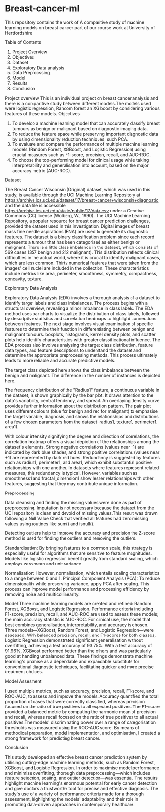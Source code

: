 # Breast-cancer-ml
This repository contains the work of A comparitive study of machine learning models on breast cancer part of our course work at University of Hertfordshire

Table of Contents
1.	Project Overview
2.	Objectives
3.	Dataset
4.	Exploratory Data analysis
5.	Data Preprocssing
6.	Model
7.	Results
8.	Conclusion

Project overview
This is an individual project on breast cancer analysis and there is a comparitive study between different models.The models used were logistic regression, Random forest an XG boost by considering various features of these models.
Objectives
1. To develop a machine learning model that can accurately classify breast tumours as benign or malignant based on diagnostic imaging data. 
2. To reduce the feature space while preserving important diagnostic data by using dimensionality reduction techniques, such PCA.
3. To evaluate and compare the performance of multiple machine learning models (Random Forest, XGBoost, and Logistic Regression) using crucial measures such as F1-score, precision, recall, and AUC-ROC. 
4. To choose the top-performing model for clinical usage while taking interpretability and generalisation into account, based on the major accuracy metric (AUC-ROC).
   
 Dataset
 
The Breast Cancer Wisconsin (Original) dataset, which was used in this study, is available through the UCI Machine Learning Repository at https://archive.ics.uci.edu/dataset/17/breast+cancer+wisconsin+diagnostic and the data file is accessible https://archive.ics.uci.edu/static/public/17/data.csv under a Creative Commons (CC) license (Wolberg, W., 1990).
The UCI Machine Learning Repository, a popular resource for breast cancer prediction challenges, provided the dataset used in this investigation. Digital images of breast mass fine needle aspirations (FNA) are used to generate its diagnostic features. The dataset is a binary classification problem since each record represents a tumour that has been categorised as either benign or malignant. There is a little class imbalance in the dataset, which consists of 569 cases (357 benign and 212 malignant). This distribution reflects clinical difficulties in the actual world, where it is crucial to identify malignant cases, which are less common. Thirty numerical features that were taken from the images' cell nuclei are included in the collection. These characteristics include metrics like area, perimeter, smoothness, symmetry, compactness, concavity, texture.

Exploratary Data Analysis

Exploratory Data Analysis (EDA) involves a thorough analysis of a dataset to identify target labels and class imbalances. The process begins with a structural overview, revealing a minor imbalance in class labels. The EDA method uses bar charts to visualize the distribution of class labels, followed by descriptive statistics and correlation heatmaps to highlight connections between features. The next stage involves visual examination of specific features to determine their function in differentiating between benign and malignant tumours. boxplots, histograms, kernel density plots, and scatter plots help identify characteristics with greater classificational influence. The EDA process also involves analysing the target class distribution, feature data types, and feature descriptions to understand the dataset and determine the appropriate preprocessing methods. This process ultimately leads to more reliable and accurate predictive models.

The target class depicted here shows the class imbalance between the benign and malignant. The difference in the number of instances is depicted here.

The frequency distribution of the "Radius1" feature, a continuous variable in the dataset, is shown graphically by the bar plot. It draws attention to the data's variability, central tendency, and spread. An overlaying density curve provides further information about the distribution pattern.
The pair plot uses different colours (blue for benign and red for malignant) to emphasise the target variable, diagnosis, and shows the relationships and distributions of a few chosen parameters from the dataset (radius1, texture1, perimeter1, area1).

With colour intensity signifying the degree and direction of correlations, the correlation heatmap offers a visual depiction of the relationships among the dataset's elements. Strong negative correlations (values near -1) are indicated by dark blue shades, and strong positive correlations (values near +1) are represented by dark red hues. Redundancy is suggested by features such as radius1, perimeter1, and area1, which exhibit substantial positive relationships with one another. In datasets where features represent related measures, this redundancy is typical. However, variables such as smoothness1 and fractal_dimension1 show lesser relationships with other features, suggesting that they may contribute unique information.

Preprocessing

Data cleansing and finding the missing values were done as part of preprocessing. Imputation is not necessary because the dataset from the UCI repository is clean and devoid of missing values.This result was drawn following a Null Value Check that verified all features had zero missing values using routines like sum() and isnull().

Detecting outliers help to improve the accuracy and precision the Z-score method is used for finding the outliers and removing the outliers.

Standardisation: By bringing features to a common scale, this strategy is especially useful for algorithms that are sensitive to feature magnitudes. Models like logistic regression benefit greatly from standard scaling, which employs zero mean and unit variance. 

Normalisation: However, normalisation, which entails scaling characteristics to a range between 0 and 1.
Principal Component Analysis (PCA): To reduce dimensionality while preserving variance, apply PCA after scaling. This process can improve model performance and processing efficiency by removing noise and multicollinearity.

Model
Three machine learning models are created and refined: Random Forest, XGBoost, and Logistic Regression. Performance criteria including F1-score, precision, recall, and AUC-ROC are used to assess these models; the main accuracy statistic is AUC-ROC. For clinical use, the model that best combines generalisation, interpretability, and accuracy is chosen.
Three models—XGBoost, Random Forest, and Logistic Regression—were assessed. With balanced precision, recall, and F1-scores for both classes, Logistic Regression demonstrated significant generalisation without overfitting, achieving a test accuracy of 93.75%. With a test accuracy of 91.96%, XGBoost performed better than the others and was particularly good at handling unbalanced data. These findings demonstrate machine learning's promise as a dependable and expandable substitute for conventional diagnostic techniques, facilitating quicker and more precise treatment choices.

Model Assesment

I used multiple metrics, such as accuracy, precision, recall, F1-score, and ROC-AUC, to assess and improve the models. Accuracy quantified the total proportion of cases that were correctly classified, whereas precision focused on the ratio of true positives to all expected positives. The F1-score provided a balanced metric by computing the harmonic mean of precision and recall, whereas recall focused on the ratio of true positives to all actual positives.The models' discriminating power over a range of categorisation thresholds was measured using the ROC-AUC score. 
By means of methodical preparation, model implementation, and optimisation, I created a strong framework for predicting breast cancer.

Conclusion

This study developed an effective breast cancer prediction system by utilising cutting-edge machine learning methods, such as Random Forest, XGBoost, and Logistic Regression. In order to maximise model performance and minimise overfitting, thorough data preprocessing—which includes feature selection, scaling, and outlier detection—was essential. The results highlight machine learning's enormous potential for early cancer detection and give doctors a trustworthy tool for precise and effective diagnosis. The study's use of a variety of performance criteria made for a thorough assessment, highlighting the models' adaptability and their role in promoting data-driven approaches in contemporary healthcare.
